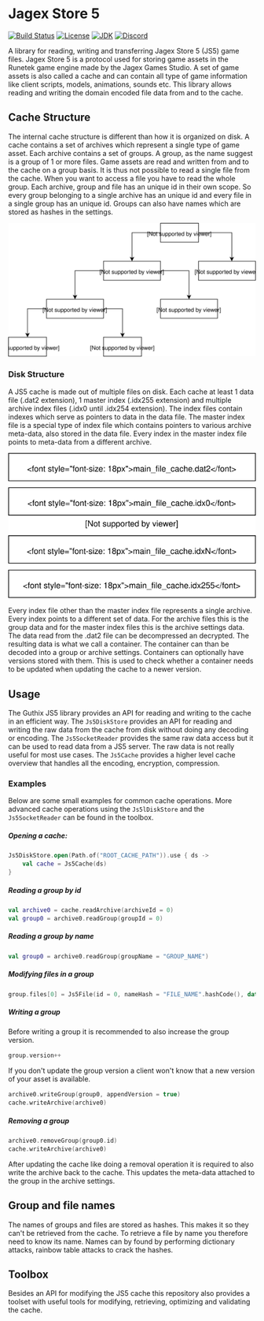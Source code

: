 # Jagex Store 5
[![Build Status](https://github.com/guthix/jagex-store-5/workflows/Build/badge.svg)](https://github.com/guthix/Jagex-Store-5/actions?workflow=Build)
[![License](https://img.shields.io/github/license/guthix/Jagex-Store-5)](https://github.com/guthix/Jagex-Store-5/blob/master/LICENSE)
[![JDK](https://img.shields.io/badge/JDK-11%2B-blue)](https://openjdk.java.net/projects/jdk/11/)
[![Discord](https://img.shields.io/discord/538667877180637184?color=%237289da&logo=discord)](https://discord.gg/AFyGxNp)

A library for reading, writing and transferring Jagex Store 5 (JS5) game files. 
Jagex Store 5 is a protocol used for storing game assets in the Runetek game engine made by the
Jagex Games Studio. A set of game assets is also called a cache and can
contain all type of game information like client scripts, models, 
animations, sounds etc. This library allows reading and writing the 
domain encoded file data from and to the cache.

## Cache Structure
The internal cache structure is different than how it is organized on disk.
A cache contains a set of archives which represent a single type of game asset.
Each archive contains a set of groups. A group, as the name suggest is a group of 1 or 
more files. Game assets are read and written from and to the cache on a group basis. 
It is thus not possible to read a single file from the cache. When you want to
access a file you have to read the whole group. Each archive, group and file has
an unique id in their own scope. So every group belonging to a single archive has
an unique id and every file in a single group has an unique id. Groups can also have names
which are stored as hashes in the settings.

![JS5 cache content](docs/images/HighLevelOverview.svg)

### Disk Structure
A JS5 cache is made out of multiple files on disk. Each cache at least
1 data file (.dat2 extension), 1 master index (.idx255 extension) and multiple
archive index files (.idx0 until .idx254 extension). The index files contain
indexes which serve as pointers to data in the data file. The master index file
is a special type of index file which contains pointers to various archive 
meta-data, also stored in the data file. Every index in the master index file points
to meta-data from a different archive.

![JS5 cache stored on disk](docs/images/FileOverview.svg)

Every index file other than the master index file represents a single archive.
Every index points to a different set of data. For the archive files this is the
group data and for the master index files this is the archive settings data.
The data read from the .dat2 file can be decompressed an decrypted. The resulting
data is what we call a container. The container can than be decoded into a group or
archive settings. Containers can optionally have versions stored with them. This is
used to check whether a container needs to be updated when updating the cache to a 
newer version.

## Usage
The Guthix JS5 library provides an API for reading and writing to the cache in an
efficient way. The `Js5DiskStore` provides an API for reading and writing the raw data 
from the cache from disk without doing any decoding or encoding. The `Js5SocketReader`
provides the same raw data access but it can be used to read data from a JS5 server.
The raw data is not really useful for most use cases. The `Js5Cache` provides a 
higher level cache overview that handles all the encoding, encryption, compression.

### Examples
Below are some small examples for common cache operations. More advanced cache operations 
using the `Js5lDiskStore` and the `Js5SocketReader` can be found in the toolbox.

##### Opening a cache:
```kotlin
Js5DiskStore.open(Path.of("ROOT_CACHE_PATH")).use { ds ->
    val cache = Js5Cache(ds)
}
```

##### Reading a group by id
```kotlin
val archive0 = cache.readArchive(archiveId = 0)
val group0 = archive0.readGroup(groupId = 0)
```

##### Reading a group by name
```kotlin
val group0 = archive0.readGroup(groupName = "GROUP_NAME")
```

##### Modifying files in a group
```kotlin
group.files[0] = Js5File(id = 0, nameHash = "FILE_NAME".hashCode(), data = NEW_DATA)
```

##### Writing a group
Before writing a group it is recommended to also increase the group version.
```kotlin
group.version++
```
If you don't update the group version a client won't know that a new version of your asset is available.
```kotlin
archive0.writeGroup(group0, appendVersion = true)
cache.writeArchive(archive0)
```

##### Removing a group
```kotlin
archive0.removeGroup(group0.id)
cache.writeArchive(archive0)
```

After updating the cache like doing a removal operation it is required to also write the archive back to the cache. This
updates the meta-data attached to the group in the archive settings.

## Group and file names
The names of groups and files are stored as hashes. This makes it so 
they can't be retrieved from the cache. To retrieve a file by name you 
therefore need to know its name. Names can by found by performing 
dictionary attacks, rainbow table attacks to crack the hashes.

## Toolbox
Besides an API for modifying the JS5 cache this repository also provides a toolset
with useful tools for modifying, retrieving, optimizing and validating the cache.
